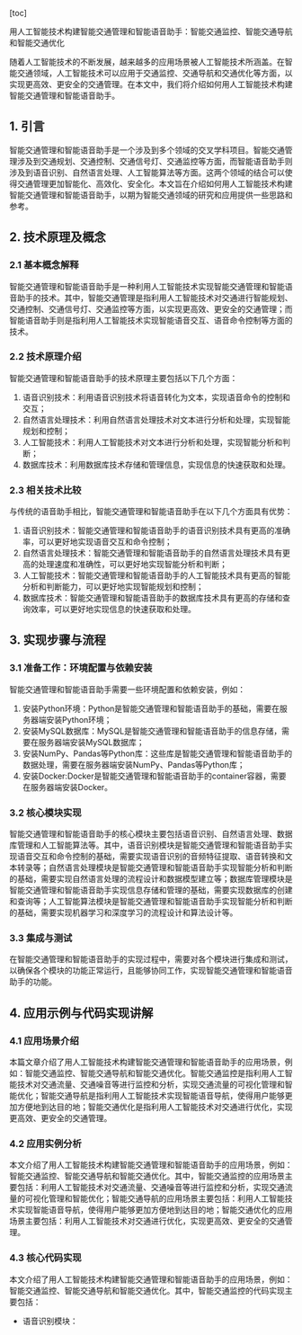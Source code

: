 
[toc]                    
                
                
用人工智能技术构建智能交通管理和智能语音助手：智能交通监控、智能交通导航和智能交通优化

随着人工智能技术的不断发展，越来越多的应用场景被人工智能技术所涵盖。在智能交通领域，人工智能技术可以应用于交通监控、交通导航和交通优化等方面，以实现更高效、更安全的交通管理。在本文中，我们将介绍如何用人工智能技术构建智能交通管理和智能语音助手。

## 1. 引言

智能交通管理和智能语音助手是一个涉及到多个领域的交叉学科项目。智能交通管理涉及到交通规划、交通控制、交通信号灯、交通监控等方面，而智能语音助手则涉及到语音识别、自然语言处理、人工智能算法等方面。这两个领域的结合可以使得交通管理更加智能化、高效化、安全化。本文旨在介绍如何用人工智能技术构建智能交通管理和智能语音助手，以期为智能交通领域的研究和应用提供一些思路和参考。

## 2. 技术原理及概念

### 2.1 基本概念解释

智能交通管理和智能语音助手是一种利用人工智能技术实现智能交通管理和智能语音助手的技术。其中，智能交通管理是指利用人工智能技术对交通进行智能规划、交通控制、交通信号灯、交通监控等方面，以实现更高效、更安全的交通管理；而智能语音助手则是指利用人工智能技术实现智能语音交互、语音命令控制等方面的技术。

### 2.2 技术原理介绍

智能交通管理和智能语音助手的技术原理主要包括以下几个方面：

1. 语音识别技术：利用语音识别技术将语音转化为文本，实现语音命令的控制和交互；
2. 自然语言处理技术：利用自然语言处理技术对文本进行分析和处理，实现智能规划和控制；
3. 人工智能技术：利用人工智能技术对文本进行分析和处理，实现智能分析和判断；
4. 数据库技术：利用数据库技术存储和管理信息，实现信息的快速获取和处理。

### 2.3 相关技术比较

与传统的语音助手相比，智能交通管理和智能语音助手在以下几个方面具有优势：

1. 语音识别技术：智能交通管理和智能语音助手的语音识别技术具有更高的准确率，可以更好地实现语音交互和命令控制；
2. 自然语言处理技术：智能交通管理和智能语音助手的自然语言处理技术具有更高的处理速度和准确性，可以更好地实现智能分析和判断；
3. 人工智能技术：智能交通管理和智能语音助手的人工智能技术具有更高的智能分析和判断能力，可以更好地实现智能规划和控制；
4. 数据库技术：智能交通管理和智能语音助手的数据库技术具有更高的存储和查询效率，可以更好地实现信息的快速获取和处理。

## 3. 实现步骤与流程

### 3.1 准备工作：环境配置与依赖安装

智能交通管理和智能语音助手需要一些环境配置和依赖安装，例如：

1. 安装Python环境：Python是智能交通管理和智能语音助手的基础，需要在服务器端安装Python环境；
2. 安装MySQL数据库：MySQL是智能交通管理和智能语音助手的信息存储，需要在服务器端安装MySQL数据库；
3. 安装NumPy、Pandas等Python库：这些库是智能交通管理和智能语音助手的数据处理，需要在服务器端安装NumPy、Pandas等Python库；
4. 安装Docker:Docker是智能交通管理和智能语音助手的container容器，需要在服务器端安装Docker。

### 3.2 核心模块实现

智能交通管理和智能语音助手的核心模块主要包括语音识别、自然语言处理、数据库管理和人工智能算法等。其中，语音识别模块是智能交通管理和智能语音助手实现语音交互和命令控制的基础，需要实现语音识别的音频特征提取、语音转换和文本转录等；自然语言处理模块是智能交通管理和智能语音助手实现智能分析和判断的基础，需要实现自然语言处理的流程设计和数据模型建立等；数据库管理模块是智能交通管理和智能语音助手实现信息存储和管理的基础，需要实现数据库的创建和查询等；人工智能算法模块是智能交通管理和智能语音助手实现智能分析和判断的基础，需要实现机器学习和深度学习的流程设计和算法设计等。

### 3.3 集成与测试

在智能交通管理和智能语音助手的实现过程中，需要对各个模块进行集成和测试，以确保各个模块的功能正常运行，且能够协同工作，实现智能交通管理和智能语音助手的功能。

## 4. 应用示例与代码实现讲解

### 4.1 应用场景介绍

本篇文章介绍了用人工智能技术构建智能交通管理和智能语音助手的应用场景，例如：智能交通监控、智能交通导航和智能交通优化。智能交通监控是指利用人工智能技术对交通流量、交通噪音等进行监控和分析，实现交通流量的可视化管理和智能优化；智能交通导航是指利用人工智能技术实现智能语音导航，使得用户能够更加方便地到达目的地；智能交通优化是指利用人工智能技术对交通进行优化，实现更高效、更安全的交通管理。

### 4.2 应用实例分析

本文介绍了用人工智能技术构建智能交通管理和智能语音助手的应用场景，例如：智能交通监控、智能交通导航和智能交通优化。其中，智能交通监控的应用场景主要包括：利用人工智能技术对交通流量、交通噪音等进行监控和分析，实现交通流量的可视化管理和智能优化；智能交通导航的应用场景主要包括：利用人工智能技术实现智能语音导航，使得用户能够更加方便地到达目的地；智能交通优化的应用场景主要包括：利用人工智能技术对交通进行优化，实现更高效、更安全的交通管理。

### 4.3 核心代码实现

本文介绍了用人工智能技术构建智能交通管理和智能语音助手的应用场景，例如：智能交通监控、智能交通导航和智能交通优化。其中，智能交通监控的代码实现主要包括：

- 语音识别模块：

